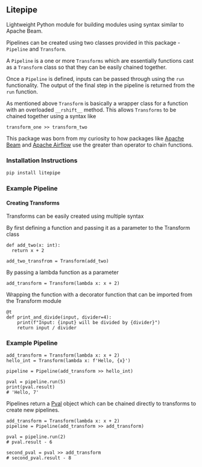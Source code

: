 ## Litepipe
Lightweight Python module for building modules using syntax similar to Apache Beam.

Pipelines can be created using two classes provided in this package - `Pipeline` and `Transform`.

A `Pipeline` is a one or more `Transforms` which are essentially functions cast as a `Transform` class so that they
can be easily chained together.

Once a `Pipeline` is defined, inputs can be passed through using the `run` functionality.
The output of the final step in the pipeline is returned from the `run` function.

As mentioned above `Transform` is basically a wrapper class for a function with an overloaded `__rshift__` method.
This allows `Transforms` to be chained together using a syntax like

```commandline
transform_one >> transform_two
```

This package was born from my curiosity to how packages like [Apache Beam](https://beam.apache.org/) and
[Apache Airflow](https://airflow.apache.org/) use the greater than operator to chain functions.

### Installation Instructions
```python
pip install litepipe
```

### Example Pipeline

#### Creating Transforms

Transforms can be easily created using multiple syntax

By first defining a function and passing it as a parameter to the Transform class

```
def add_two(x: int):
  return x + 2

add_two_transfrom = Transform(add_two)
```

By passing a lambda function as a parameter

```
add_transform = Transform(lambda x: x + 2)
```

Wrapping the function with a decorator function that can be imported from the Transform module

```
@t
def print_and_divide(input, divider=4):
    print(f"Input: {input} will be divided by {divider}")
    return input / divider
```

### Example Pipeline

```
add_transform = Transform(lambda x: x + 2)
hello_int = Transform(lambda x: f'Hello, {x}')

pipeline = Pipeline(add_transform >> hello_int)

pval = pipeline.run(5)
print(pval.result)
# 'Hello, 7'
```

Pipelines return a [Pval](https://github.com/tunnelWithAC/litepipe/blob/master/litepipe/pval.py) object which can be
chained directly to transforms to create new pipelines.

```commandline
add_transform = Transform(lambda x: x + 2)
pipeline = Pipeline(add_transform >> add_transform)

pval = pipeline.run(2)
# pval.result - 6

second_pval = pval >> add_transform
# second_pval.result - 8
```